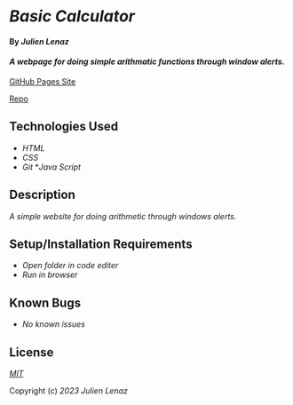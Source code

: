 # _Basic Calculator_

#### By _**Julien Lenaz**_

#### _A webpage for doing simple arithmatic functions through window alerts._

[GitHub Pages Site](https://julienlen.github.io/calculator)

[Repo](https://github.com/julienlen/calculator) 

## Technologies Used

* _HTML_
* _CSS_
* _Git_
*_Java Script_

## Description

_A simple website for doing arithmetic through windows alerts._

## Setup/Installation Requirements

* _Open folder in code editer_
* _Run in browser_


## Known Bugs

* _No known issues_

## License

_[MIT](https://choosealicense.com/licenses/mit/)_

Copyright (c) _2023_ _Julien Lenaz_ 